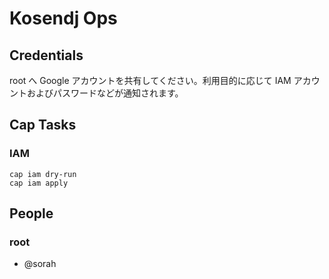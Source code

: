 # Kosendj Ops

## Credentials

root へ Google アカウントを共有してください。利用目的に応じて IAM アカウントおよびパスワードなどが通知されます。

## Cap Tasks

### IAM

```
cap iam dry-run
cap iam apply
```

## People

### root

- @sorah
